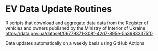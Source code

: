 # EV Data Update Routines

R scripts that download and aggregate data data from the Register of vehicles and owners published by the Ministry of Interior of Ukraine
https://data.gov.ua/dataset/06779371-308f-42d7-895e-5a39833375f0

Data updates automatically on a weekly basis using GitHub Actions
